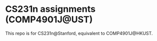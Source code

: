 # CS231n assignments (COMP4901J@UST)
This repo is for CS231n@Stanford, equivalent to COMP4901J@HKUST.